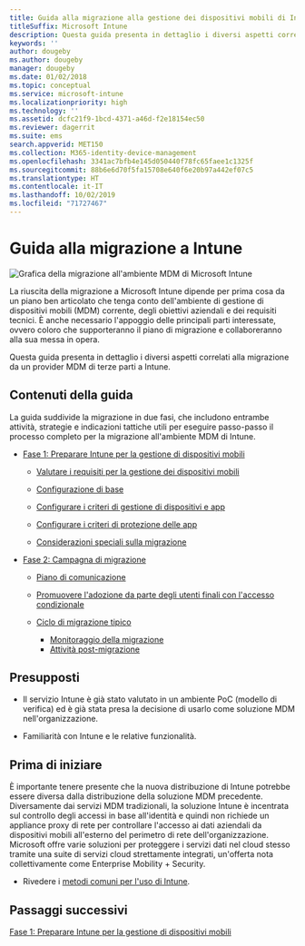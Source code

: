 ```yaml
---
title: Guida alla migrazione alla gestione dei dispositivi mobili di Intune
titleSuffix: Microsoft Intune
description: Questa guida presenta in dettaglio i diversi aspetti correlati alla migrazione da un provider MDM di terze parti a Microsoft Intune.
keywords: ''
author: dougeby
ms.author: dougeby
manager: dougeby
ms.date: 01/02/2018
ms.topic: conceptual
ms.service: microsoft-intune
ms.localizationpriority: high
ms.technology: ''
ms.assetid: dcfc21f9-1bcd-4371-a46d-f2e18154ec50
ms.reviewer: dagerrit
ms.suite: ems
search.appverid: MET150
ms.collection: M365-identity-device-management
ms.openlocfilehash: 3341ac7bfb4e145d050440f78fc65faee1c1325f
ms.sourcegitcommit: 88b6e6d70f5fa15708e640f6e20b97a442ef07c5
ms.translationtype: HT
ms.contentlocale: it-IT
ms.lasthandoff: 10/02/2019
ms.locfileid: "71727467"
---
```

# <a name="intune-migration-guide"></a>Guida alla migrazione a Intune

![Grafica della migrazione all'ambiente MDM di Microsoft Intune](./media/migration-guide/MDM-migration-guide-art.PNG)

La riuscita della migrazione a Microsoft Intune dipende per prima cosa da un piano ben articolato che tenga conto dell'ambiente di gestione di dispositivi mobili (MDM) corrente, degli obiettivi aziendali e dei requisiti tecnici. È anche necessario l'appoggio delle principali parti interessate, ovvero coloro che supporteranno il piano di migrazione e collaboreranno alla sua messa in opera.

Questa guida presenta in dettaglio i diversi aspetti correlati alla migrazione da un provider MDM di terze parti a Intune.

## <a name="whats-included-in-this-guide"></a>Contenuti della guida

La guida suddivide la migrazione in due fasi, che includono entrambe attività, strategie e indicazioni tattiche utili per eseguire passo-passo il processo completo per la migrazione all'ambiente MDM di Intune.

- [Fase 1: Preparare Intune per la gestione di dispositivi mobili](migration-guide-prepare.md)

  - [Valutare i requisiti per la gestione dei dispositivi mobili](migration-guide-prepare.md#assess-mdm-requirements)

  - [Configurazione di base](migration-guide-setup.md)

  - [Configurare i criteri di gestione di dispositivi e app](migration-guide-configure-policies.md)

  - [Configurare i criteri di protezione delle app](../apps/app-protection-policies.md)

  - [Considerazioni speciali sulla migrazione](migration-guide-considerations.md)

- [Fase 2: Campagna di migrazione](migration-guide-campaign.md)

  - [Piano di comunicazione](migration-guide-communication-plan.md)

  - [Promuovere l'adozione da parte degli utenti finali con l'accesso condizionale](migration-guide-drive-adoption.md)

  - [Ciclo di migrazione tipico](migration-guide-cycle.md)
    - [Monitoraggio della migrazione](migration-guide-cycle.md#monitoring-migration)
    - [Attività post-migrazione](migration-guide-cycle.md#post-migration)

## <a name="assumptions"></a>Presupposti

- Il servizio Intune è già stato valutato in un ambiente PoC (modello di verifica) ed è già stata presa la decisione di usarlo come soluzione MDM nell'organizzazione.

- Familiarità con Intune e le relative funzionalità.

## <a name="before-you-begin"></a>Prima di iniziare

È importante tenere presente che la nuova distribuzione di Intune potrebbe essere diversa dalla distribuzione della soluzione MDM precedente. Diversamente dai servizi MDM tradizionali, la soluzione Intune è incentrata sul controllo degli accessi in base all'identità e quindi non richiede un appliance proxy di rete per controllare l'accesso ai dati aziendali da dispositivi mobili all'esterno del perimetro di rete dell'organizzazione. Microsoft offre varie soluzioni per proteggere i servizi dati nel cloud stesso tramite una suite di servizi cloud strettamente integrati, un'offerta nota collettivamente come Enterprise Mobility + Security.

- Rivedere i [metodi comuni per l'uso di Intune](common-scenarios.md).

## <a name="next-steps"></a>Passaggi successivi

[Fase 1: Preparare Intune per la gestione di dispositivi mobili](migration-guide-prepare.md)
